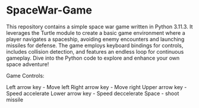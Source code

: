 # SpaceWar-Game

This repository contains a simple space war game written in Python 3.11.3. It leverages the Turtle module to create a basic game environment where a player navigates a spaceship, avoiding enemy encounters and launching missiles for defense. The game employs keyboard bindings for controls, includes collision detection, and features an endless loop for continuous gameplay. Dive into the Python code to explore and enhance your own space adventure!

Game Controls: 

Left arrow key - Move left
Right arrow key - Move right
Upper arrow key - Speed accelerate
Lower arrow key - Speed deccelerate
Space - shoot missile
